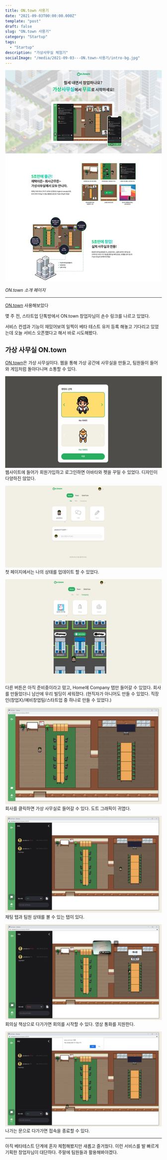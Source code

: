 ```yaml
---
title: ON.town 사용기
date: "2021-09-03T00:00:00.000Z"
template: "post"
draft: false
slug: "ON.town 사용기"
category: "Startup"
tags:
  - "Startup"
description: "가상사무실 체험기"
socialImage: "/media/2021-09-03---ON.town-사용기/intro-bg.jpg"
---
```


![intro-bg.jpg](/media/2021-09-03---ON.town-사용기/intro-bg.jpg)

_ON.town 소개 페이지_

---

[ON.town](https://www.on.town) 사용해보았다

몆 주 전, 스타트업 단톡방에서 ON.town 창업자님이 손수 링크를 나르고 있었다.

서비스 컨셉과 기능이 재밌어보여 일찍이 베타 테스트 유저 등록 해놓고 기다리고 있었는데 오늘 서비스 오픈했다고 해서 바로 시도해봤다.

## 가상 사무실 ON.town

[ON.town](https://www.on.town)은 가상 사무실이다. 웹을 통해 가상 공간에 사무실을 만들고, 팀원들이 들어와 게임처럼 돌아다니며 소통할 수 있다.

![avatar-pet.PNG](/media/2021-09-03---ON.town-사용기/avatar-pet.PNG)
웹사이트에 들어가 회원가입하고 로그인하면 아바타와 펫을 꾸밀 수 있었다. 디자인이 다양하진 않았다.

![first.PNG](/media/2021-09-03---ON.town-사용기/first.PNG)
첫 페이지에서는 나의 상태를 업데이트 할 수 있었다.

![second.PNG](/media/2021-09-03---ON.town-사용기/second.PNG)
다른 버튼은 아직 준비중이라고 떴고, Home에 Company 탭만 들어갈 수 있었다. 회사를 만들었더니 남산에 우리 빌딩이 세워졌다. (현직자가 아니어도 만들 수 있었다. 직장인(창업X)/예비창업팀/스타트업 중 하나로 만들 수 있었다.)

![office.PNG](/media/2021-09-03---ON.town-사용기/office.PNG)
회사를 클릭하면 가상 사무실로 들어갈 수 있다. 도트 그래픽이 귀엽다.

![chat.PNG](/media/2021-09-03---ON.town-사용기/chat.PNG)
채팅 탭과 팀원 상태를 볼 수 있는 탭이 있다.

![videocall.PNG](/media/2021-09-03---ON.town-사용기/videocall.PNG)
회의실 책상으로 다가가면 회의를 시작할 수 있다. 영상 통화를 지원한다.

![exit.PNG](/media/2021-09-03---ON.town-사용기/exit.PNG)
나가는 문으로 다가가면 접속을 종료할 수 있다.

---

아직 베타테스트 단계에 혼자 체험해봤지만 새롭고 즐거웠다. 이런 서비스를 발 빠르게 기획한 창업자님이 대단하다. 주말에 팀원들과 활용해봐야겠다.
